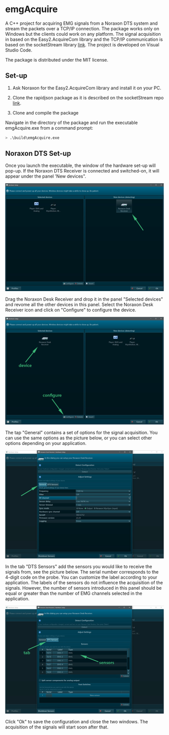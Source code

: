 

# emgAcquire

A C++ project for acquiring EMG signals from a Noraxon DTS system and stream the packets over a TCP/IP connection. The package works only on Windows but the clients could work on any platform. The signal acquisition in based on the Easy2.AcquireCom library and the TCP/IP communication is based on the socketStream library [link](https://github.com/yias/socketStream). The project is developed on Visual Studio Code.

The package is distributed under the MIT license.

## Set-up

1) Ask Noraxon for the Easy2.AcquireCom library and install it on your PC.

2) Clone the rapidjson package as it is described on the socketStream repo [link](https://github.com/yias/socketStream).

3) Clone and compile the package

Navigate in the directory of the package and run the executable emgAcquire.exe from a command prompt:

```bash
> .\build\emgAcquire.exe 
```

## Noraxon DTS Set-up

Once you launch the executable, the window of the hardware set-up will pop-up. If the Noraxon DTS Receiver is connected and switched-on, it will appear under the panel 'New devices".

![](docs/pics/dts_0.png)

Drag the Noraxon Desk Receiver and drop it in the panel "Selected devices" and revome all the other devices in this panel. Select the Noraxon Desk Receiver icon and click on "Configure" to configure the device. 

![](docs/pics/dts_1.png)

The tap "General" contains a set of options for the signal acquisition. You can use the same options as the picture below, or you can select other options depending on your application. 

![](docs/pics/dts_2.png)

In the tab "DTS Sensors" add the sensors you would like to receive the signals from, see the picture below. The serial number corresponds to the 4-digit code on the probe. You can customize the label according to your application. The labels of the sensors do not influence the acquisition of the signals. However, the number of sensors introduced in this panel should be equal or greater than the number of EMG channels selected in the application. 

![](docs/pics/dts_3.png)

Click "Ok" to save the configuration and close the two windows. The acquisition of the signals will start soon after that.